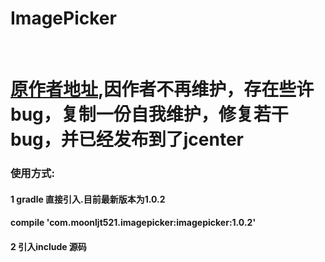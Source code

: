 # ImagePicker 
<br>

# [原作者地址](https://github.com/jeasonlzy/ImagePicker),因作者不再维护，存在些许bug，复制一份自我维护，修复若干bug，并已经发布到了jcenter  

### 使用方式:

####  1 gradle 直接引入.目前最新版本为1.0.2
####  compile 'com.moonljt521.imagepicker:imagepicker:1.0.2'
####  2 引入include 源码
